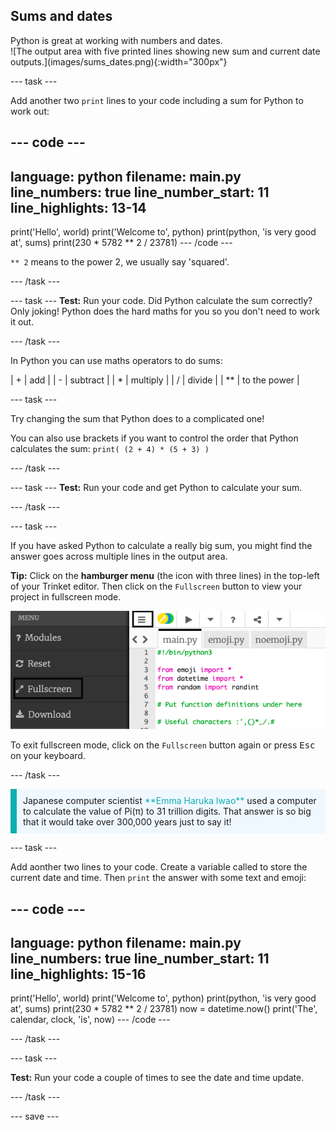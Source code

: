 ## Sums and dates

<div style="display: flex; flex-wrap: wrap">
<div style="flex-basis: 200px; flex-grow: 1; margin-right: 15px;">
Python is great at working with numbers and dates.
</div>
<div>
![The output area with five printed lines showing new sum and current date outputs.](images/sums_dates.png){:width="300px"}
</div>
</div>


--- task ---

Add another two `print` lines to your code including a sum for Python to work out:

--- code ---
---
language: python
filename: main.py
line_numbers: true
line_number_start: 11
line_highlights: 13-14
---
print('Hello', world)
print('Welcome to', python)
print(python, 'is very good at', sums)
print(230 * 5782 ** 2 / 23781)
--- /code ---

`** 2` means to the power 2, we usually say 'squared'.

--- /task ---

--- task ---
**Test:** Run your code. Did Python calculate the sum correctly? Only joking! Python does the hard maths for you so you don't need to work it out.

--- /task ---

In Python you can use maths operators to do sums:

| + | add |
| - | subtract |
| * | multiply |
| / | divide |
| ** | to the power |

--- task ---

Try changing the sum that Python does to a complicated one!

You can also use brackets if you want to control the order that Python calculates the sum: `print( (2 + 4) * (5 + 3) )`

--- /task ---

--- task ---
**Test:** Run your code and get Python to calculate your sum.

--- /task ---

--- task ---

If you have asked Python to calculate a really big sum, you might find the answer goes across multiple lines in the output area. 

**Tip:** Click on the **hamburger menu** (the icon with three lines) in the top-left of your Trinket editor. Then click on the `Fullscreen` button to view your project in fullscreen mode. 

![The Trinket editor with left side menu expanded, via the hamburger menu, to show the fullscreen option.](images/full_screen.png)

To exit fullscreen mode, click on the `Fullscreen` button again or press <kbd>Esc</kbd> on your keyboard.

--- /task ---

<p style="border-left: solid; border-width:10px; border-color: #0faeb0; background-color: aliceblue; padding: 10px;">
Japanese computer scientist <span style="color: #0faeb0">**Emma Haruka Iwao**</span> used a computer to calculate the value of Pi(π) to 31 trillion digits. That answer is so big that it would take over 300,000 years just to say it! 
</p>

--- task ---

Add aonther two lines to your code. Create a variable called to store the current date and time. Then `print` the answer with some text and emoji:

--- code ---
---
language: python
filename: main.py
line_numbers: true
line_number_start: 11
line_highlights: 15-16
---
print('Hello', world)
print('Welcome to', python)
print(python, 'is very good at', sums)
print(230 * 5782 ** 2 / 23781)
now = datetime.now()
print('The', calendar, clock, 'is', now)
--- /code ---

--- /task ---

--- task ---

**Test:** Run your code a couple of times to see the date and time update.

--- /task ---

--- save ---